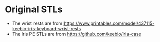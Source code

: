 # Original STLs

- The wrist rests are from https://www.printables.com/model/437115-keebio-iris-keyboard-wrist-rests
- The Iris PE STLs are from https://github.com/keebio/iris-case
